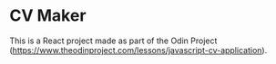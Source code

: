 # CV Maker

This is a React project made as part of the Odin Project (https://www.theodinproject.com/lessons/javascript-cv-application).